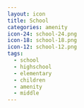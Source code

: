 ```yaml
---
layout: icon
title: School
categories: amenity
icon-24: school-24.png
icon-18: school-18.png
icon-12: school-12.png
tags:
  - school
  - highschool
  - elementary
  - children
  - amenity
  - middle
---
```

